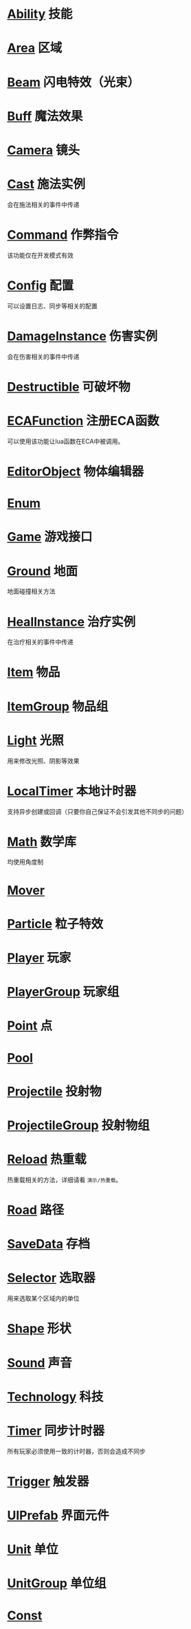 # [Ability](API/Ability.md) 技能

# [Area](API/Area.md) 区域

# [Beam](API/Beam.md) 闪电特效（光束）

# [Buff](API/Buff.md) 魔法效果

# [Camera](API/Camera.md) 镜头

# [Cast](API/Cast.md) 施法实例

会在施法相关的事件中传递

# [Command](API/Command.md) 作弊指令

该功能仅在开发模式有效

# [Config](API/Config.md) 配置

可以设置日志、同步等相关的配置

# [DamageInstance](API/DamageInstance.md) 伤害实例

会在伤害相关的事件中传递

# [Destructible](API/Destructible.md) 可破坏物

# [ECAFunction](API/ECAFunction.md) 注册ECA函数

可以使用该功能让lua函数在ECA中被调用。

# [EditorObject](API/EditorObject.md)  物体编辑器

# [Enum](API/Enum.md) 

# [Game](API/Game.md) 游戏接口

# [Ground](API/Ground.md) 地面

地面碰撞相关方法

# [HealInstance](API/HealInstance.md) 治疗实例

在治疗相关的事件中传递

# [Item](API/Item.md) 物品

# [ItemGroup](API/ItemGroup.md) 物品组

# [Light](API/Light.md) 光照

用来修改光照、阴影等效果

# [LocalTimer](API/LocalTimer.md) 本地计时器

支持异步创建或回调（只要你自己保证不会引发其他不同步的问题）

# [Math](API/Math.md) 数学库

均使用角度制

# [Mover](API/Mover.md) 

# [Particle](API/Particle.md) 粒子特效

# [Player](API/Player.md) 玩家

# [PlayerGroup](API/PlayerGroup.md) 玩家组

# [Point](API/Point.md) 点

# [Pool](API/Pool.md) 

# [Projectile](API/Projectile.md) 投射物

# [ProjectileGroup](API/ProjectileGroup.md) 投射物组

# [Reload](API/Reload.md) 热重载

热重载相关的方法，详细请看 `演示/热重载`。

# [Road](API/Road.md) 路径

# [SaveData](API/SaveData.md) 存档

# [Selector](API/Selector.md) 选取器

用来选取某个区域内的单位

# [Shape](API/Shape.md) 形状

# [Sound](API/Sound.md) 声音

# [Technology](API/Technology.md) 科技

# [Timer](API/Timer.md) 同步计时器

所有玩家必须使用一致的计时器，否则会造成不同步

# [Trigger](API/Trigger.md) 触发器

# [UIPrefab](API/UIPrefab.md) 界面元件

# [Unit](API/Unit.md) 单位

# [UnitGroup](API/UnitGroup.md) 单位组

# [Const](API/Const.md) 

